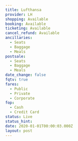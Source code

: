 ```yaml
---
title: Lufthansa
provider: LH
shopping: Available
booking: Available
ticketing: Available
cancel_refund: Available
ancillaries:
  - Seats
  - Baggage
  - Meals
postsale:
  - Seats
  - Baggage
  - Meals
date_change: false
fqtv: true
fares:
  - Public
  - Private
  - Corporate
fop:
  - Cash
  - Credit Card
status: Live
status_hint: 
date: 2020-01-01T00:00:03.000Z
layout: post
---
```

